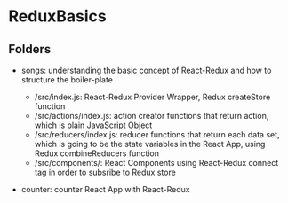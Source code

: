 # ReduxBasics

## Folders 
- songs: understanding the basic concept of React-Redux and how to structure the boiler-plate
	- /src/index.js: React-Redux Provider Wrapper, Redux createStore function
	- /src/actions/index.js: action creator functions that return action, which is plain JavaScript Object
	- /src/reducers/index.js: reducer functions that return each data set, which is going to be the state variables in the React App, using Redux combineReducers function
	- /src/components/: React Components using React-Redux connect tag in order to subsribe to Redux store

- counter: counter React App with React-Redux
